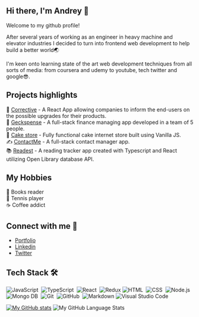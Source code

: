 ## Hi there, I'm Andrey 👋

Welcome to my github profile!

After several years of working as an engineer in heavy machine and elevator industries I decided to turn into frontend web development to help build a better world:earth_asia:

I'm keen onto learning state of the art web development techniques from all sorts of media: from coursera and udemy to youtube, tech twitter and google:sunglasses:. 

## Projects highlights
:toolbox: [Corrective](https://github.com/BabkinAV/Corrective/) - A React App allowing companies to inform the end-users on the possible upgrades for their products.<br/>
:bank: [Geckspense](https://github.com/chingu-voyages/v37-geckos-team-07) - A full-stack finance managing app developed in a team of 5 people.<br/>
:doughnut: [Cake store](https://github.com/chingu-voyages/v24-toucans-team-01) - Fully functional cake internet store built using Vanilla JS.<br/>
:writing_hand: [ContactMe](https://github.com/BabkinAV/contactme) - A full-stack contact manager app.<br/>
:books: [Readest](https://github.com/BabkinAV/readest) - A reading tracker app created with Typescript and React utilizing Open Library database API.<br/>


## My Hobbies
:orange_book: Books reader <br/>
:tennis: Tennis player <br/>
:coffee: Coffee addict 

## Connect with me :thought_balloon:
- [Portfolio](http://andreybabkin.com/) <br/>
- [Linkedin](https://www.linkedin.com/in/andrey-babkin-b0761682/) <br/>
- [Twitter](https://twitter.com/BabkinAndrey56) <br/>

## Tech Stack  🛠 &nbsp;
![JavaScript](https://img.shields.io/badge/-JavaScript-05122A?style=flat&logo=javascript)&nbsp;
![TypeScript](https://img.shields.io/badge/-Typescript-05122A?logo=typescript&logoColor=3178C6)&nbsp;
![React](https://img.shields.io/badge/-React-05122A?style=flat&logo=react)&nbsp;
![Redux](https://img.shields.io/badge/redux-%23593d88.svg?style=flat&logo=redux)
![HTML](https://img.shields.io/badge/-HTML-05122A?style=flat&logo=HTML5)&nbsp;
![CSS](https://img.shields.io/badge/-CSS-05122A?style=flat&logo=CSS3&logoColor=1572B6)&nbsp;
![Node.js](https://img.shields.io/badge/-Node.js-05122A?style=flat&logo=node.js)&nbsp;
![Mongo DB](https://img.shields.io/badge/-MongoDB-05122A?style=flat&logo=mongodb)&nbsp;
![Git](https://img.shields.io/badge/-Git-05122A?style=flat&logo=git)&nbsp;
![GitHub](https://img.shields.io/badge/-GitHub-05122A?style=flat&logo=github)&nbsp;
![Markdown](https://img.shields.io/badge/-Markdown-05122A?style=flat&logo=markdown)
![Visual Studio Code](https://img.shields.io/badge/-Visual%20Studio%20Code-05122A?style=flat&logo=visual-studio-code&logoColor=007ACC)&nbsp;

[![My GitHub stats](https://github-readme-stats.vercel.app/api?username=babkinav&count_private=true&theme=tokyonight&showicons=true)](https://github.com/anuraghazra/github-readme-stats)
 ![My GitHub Language Stats](https://github-readme-stats.vercel.app/api/top-langs/?username=babkinavx&langs_count=5&theme=tokyonight)
